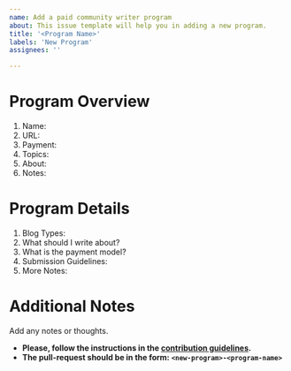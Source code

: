 ```yaml
---
name: Add a paid community writer program
about: This issue template will help you in adding a new program.
title: '<Program Name>'
labels: 'New Program'
assignees: ''

---
```


# Program Overview
1. Name: <Program Name>
2. URL: <community writer application page>
3. Payment: <Payment Range>
4. Topics: <Topics>
5. About: <What does the organization want or do> <Optional>
6. Notes: <Any other notes> <Optional>
   
# Program Details
1. Blog Types: <What types of blogs or writings are needed> <Optional>
2. What should I write about? <More detailed topics>
3. What is the payment model? <How are we get paid> <Optional>
4. Submission Guidelines: <How do we submit our work>
5. More Notes: <Any other notes> <Optional>

# Additional Notes
Add any notes or thoughts. 

- **Please, follow the instructions in the [contribution guidelines](../../CONTRIBUTING.md).**
- **The pull-request should be in the form: `<new-program>-<program-name>`**

